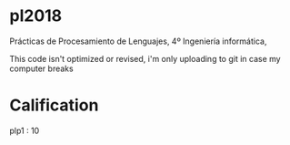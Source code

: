 # pl2018
Prácticas de Procesamiento de Lenguajes, 4º Ingeniería informática,

This code isn't optimized or revised, i'm only uploading to git in case my computer breaks



# Calification
plp1 : 10
